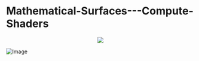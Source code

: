 # Mathematical-Surfaces---Compute-Shaders

<p align="center">
  <img src="![Image](https://github.com/user-attachments/assets/29c3f472-bf15-4969-868c-3e0108c2b612)" />
</p>

![Image](https://github.com/user-attachments/assets/29c3f472-bf15-4969-868c-3e0108c2b612)
